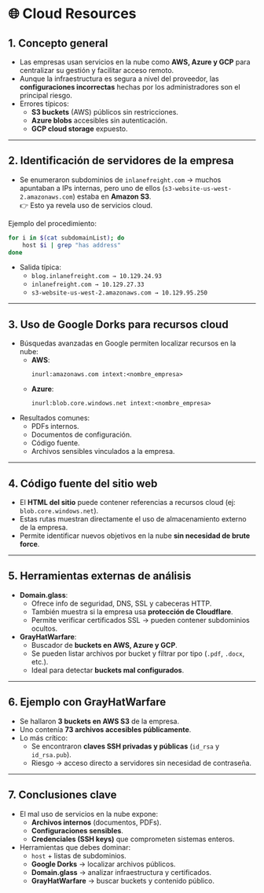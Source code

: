 # 🌐 Cloud Resources

## 1. Concepto general
- Las empresas usan servicios en la nube como **AWS, Azure y GCP** para centralizar su gestión y facilitar acceso remoto.
- Aunque la infraestructura es segura a nivel del proveedor, las **configuraciones incorrectas** hechas por los administradores son el principal riesgo.
- Errores típicos:
  - **S3 buckets** (AWS) públicos sin restricciones.
  - **Azure blobs** accesibles sin autenticación.
  - **GCP cloud storage** expuesto.

---

## 2. Identificación de servidores de la empresa
- Se enumeraron subdominios de `inlanefreight.com` → muchos apuntaban a IPs internas, pero uno de ellos (`s3-website-us-west-2.amazonaws.com`) estaba en **Amazon S3**.  
👉 Esto ya revela uso de servicios cloud.

Ejemplo del procedimiento:
```bash
for i in $(cat subdomainList); do
    host $i | grep "has address"
done
```
- Salida típica:
  - `blog.inlanefreight.com → 10.129.24.93`
  - `inlanefreight.com → 10.129.27.33`
  - `s3-website-us-west-2.amazonaws.com → 10.129.95.250`

---

## 3. Uso de Google Dorks para recursos cloud
- Búsquedas avanzadas en Google permiten localizar recursos en la nube:
  - **AWS**:  
    ```
    inurl:amazonaws.com intext:<nombre_empresa>
    ```
  - **Azure**:  
    ```
    inurl:blob.core.windows.net intext:<nombre_empresa>
    ```
- Resultados comunes:  
  - PDFs internos.  
  - Documentos de configuración.  
  - Código fuente.  
  - Archivos sensibles vinculados a la empresa.

---

## 4. Código fuente del sitio web
- El **HTML del sitio** puede contener referencias a recursos cloud (ej: `blob.core.windows.net`).
- Estas rutas muestran directamente el uso de almacenamiento externo de la empresa.
- Permite identificar nuevos objetivos en la nube **sin necesidad de brute force**.

---

## 5. Herramientas externas de análisis
- **Domain.glass**:  
  - Ofrece info de seguridad, DNS, SSL y cabeceras HTTP.  
  - También muestra si la empresa usa **protección de Cloudflare**.  
  - Permite verificar certificados SSL → pueden contener subdominios ocultos.
- **GrayHatWarfare**:  
  - Buscador de **buckets en AWS, Azure y GCP**.  
  - Se pueden listar archivos por bucket y filtrar por tipo (`.pdf`, `.docx`, etc.).  
  - Ideal para detectar **buckets mal configurados**.

---

## 6. Ejemplo con GrayHatWarfare
- Se hallaron **3 buckets en AWS S3** de la empresa.
- Uno contenía **73 archivos accesibles públicamente**.
- Lo más crítico:  
  - Se encontraron **claves SSH privadas y públicas** (`id_rsa` y `id_rsa.pub`).  
  - Riesgo → acceso directo a servidores sin necesidad de contraseña.

---

## 7. Conclusiones clave
- El mal uso de servicios en la nube expone:
  - **Archivos internos** (documentos, PDFs).  
  - **Configuraciones sensibles**.  
  - **Credenciales (SSH keys)** que comprometen sistemas enteros.  
- Herramientas que debes dominar:
  - `host` + listas de subdominios.  
  - **Google Dorks** → localizar archivos públicos.  
  - **Domain.glass** → analizar infraestructura y certificados.  
  - **GrayHatWarfare** → buscar buckets y contenido público.  
